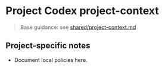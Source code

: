 # Project Codex project-context

> Base guidance: see [shared/project-context.md](shared/project-context.md)

## Project-specific notes
- Document local policies here.
